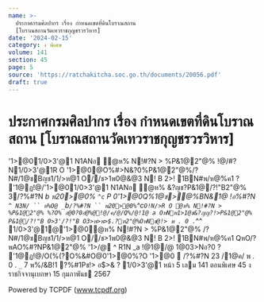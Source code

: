 ```yaml
---
name: >-
  ประกาศกรมศิลปากร เรื่อง กำหนดเขตที่ดินโบราณสถาน
  [โบราณสถานวัดเทวราชกุญชรวรวิหาร]
date: '2024-02-15'
category: ง พิเศษ
volume: 141
section: 45
page: 5
source: 'https://ratchakitcha.soc.go.th/documents/20056.pdf'
draft: true
---
```


# ประกาศกรมศิลปากร เรื่อง กำหนดเขตที่ดินโบราณสถาน [โบราณสถานวัดเทวราชกุญชรวรวิหาร]

'1>@01/0>3'@1 N1ANอ ํ@ห% N!#?N > %P&1@2"@% !@/#?N1/0>3'@1R O '1>@0@O%#>N&?0%P&1@2"@%/? N#/1@ชBญช1/1/>ห@1 O//ช>1พ0@&@3 N! B 2>! 1BN#พ/ห@%ค1 ? '1@ฏ!@/'1>@01/0>3'@1 N1ANอ ํ@ห% &?ญช?P&1@/?!"B2"@% 3/?%#?N _b พ20>@0% `^c` P 0'1>@0Q%1@ช>@%BN&1@ !อ%#?N `^ N3N/ `` ห%O@ _`b` /?%#?N `` พ20>@0% `^c` O!N/>R O ํ@ห% N!#?N > %P&1@2"@% %?O% อ@0?0อํ@%@!@/ค/@/Q%/@!1@ a OหNพ1>1@ช&?ญญ?!>P&1@2"@% P&1@/?!"B 0>3'/?!"B O3>พ>พ>$.?ฑ2"@%OหNช@!> พ . 0 . `_^^ 1/0>3'@1@'1>@0ํ@ห% N!#?N > %P&1@2"@% /? N#/1@ชBญช1/1/>ห@1 O//ช>1พ0@&@3 N! B 2>! 1BN#พ/ห@%ค1 QหO/?พAO%#?NP&1@2"@% '1>/@ ^ R1N _a !@1@/@ 1@03>Nอ?0 ? '1@ฏ!@/O(%(?O%&#O@0'1>@0%?O '1>@0  /?%#?N 23 /1@ค/ พ . 0 . `_` 7 พ%/&B!1 ?%#1Pช!> อ$>& ? 1/0>3'@1 หน้า 5 เลม 141 ตอนพิเศษ 45 ง ราชกิจจานุเบกษา 15 กุมภาพันธ 2567

Powered by TCPDF (www.tcpdf.org)
